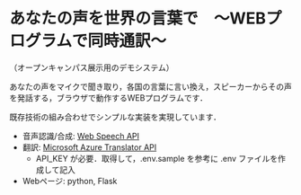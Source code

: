 # あなたの声を世界の言葉で　〜WEBプログラムで同時通訳〜

（オープンキャンパス展示用のデモシステム）

あなたの声をマイクで聞き取り，各国の言葉に言い換え，スピーカーからその声を発話する，ブラウザで動作するWEBプログラムです．

既存技術の組み合わせでシンプルな実装を実現しています．

- 音声認識/合成: [Web Speech API](https://developer.mozilla.org/ja/docs/Web/API/Web_Speech_API)
- 翻訳: [Microsoft Azure Translator API](https://azure.microsoft.com/ja-jp/services/cognitive-services/translator/#overview)
  - API_KEY が必要．取得して，.env.sample を参考に .env ファイルを作成して記入
- Webページ: python, Flask

